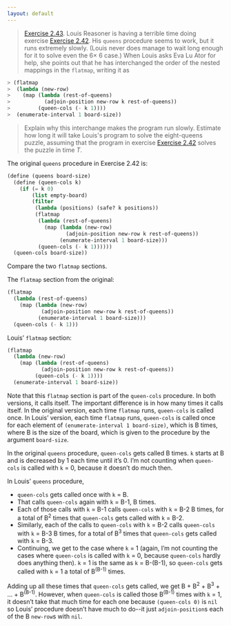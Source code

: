 ```yaml
---
layout: default
---
```


> [Exercise 2.43](https://mitpress.mit.edu/sites/default/files/sicp/full-text/book/book-Z-H-15.html#%_thm_2.43). Louis Reasoner is having a terrible time doing exercise [Exercise 2.42](https://mitpress.mit.edu/sites/default/files/sicp/full-text/book/book-Z-H-15.html#%_thm_2.42). His `queens` procedure seems to work, but it runs extremely slowly. (Louis never does manage to wait long enough for it to solve even the 6× 6 case.) When Louis asks Eva Lu Ator for help, she points out that he has interchanged the order of the nested mappings in the `flatmap`, writing it as
>
```scheme
> (flatmap
>  (lambda (new-row)
>    (map (lambda (rest-of-queens)
>           (adjoin-position new-row k rest-of-queens))
>         (queen-cols (- k 1))))
>  (enumerate-interval 1 board-size))
```
>
> Explain why this interchange makes the program run slowly. Estimate how long it will take Louis's program to solve the eight-queens puzzle, assuming that the program in exercise [Exercise 2.42](https://mitpress.mit.edu/sites/default/files/sicp/full-text/book/book-Z-H-15.html#%_thm_2.42) solves the puzzle in time *T*.

The original `queens` procedure in Exercise 2.42 is:

```scheme
(define (queens board-size)
  (define (queen-cols k)  
    (if (= k 0)
        (list empty-board)
        (filter
         (lambda (positions) (safe? k positions))
         (flatmap
          (lambda (rest-of-queens)
            (map (lambda (new-row)
                   (adjoin-position new-row k rest-of-queens))
                 (enumerate-interval 1 board-size)))
          (queen-cols (- k 1))))))
  (queen-cols board-size))
```

Compare the two `flatmap` sections.

The `flatmap` section from the original:

```scheme
(flatmap
  (lambda (rest-of-queens)
    (map (lambda (new-row)
           (adjoin-position new-row k rest-of-queens))
          (enumerate-interval 1 board-size)))
  (queen-cols (- k 1)))
```

Louis’ `flatmap` section:

```scheme
(flatmap
  (lambda (new-row)
    (map (lambda (rest-of-queens)
           (adjoin-position new-row k rest-of-queens))
         (queen-cols (- k 1))))
  (enumerate-interval 1 board-size))
```

Note that this `flatmap` section is part of the `queen-cols` procedure. In both versions, it calls itself. The important difference is in how many times it calls itself. In the original version, each time `flatmap` runs, `queen-cols` is called once. In Louis’ version, each time `flatmap` runs, `queen-cols` is called once for each element of `(enumerate-interval 1 board-size)`, which is B times, where B is the size of the board, which is given to the procedure by the argument `board-size`.

In the original `queens` procedure, `queen-cols` gets called B times. `k` starts at B and is decreased by 1 each time until it’s 0. I’m not counting when `queen-cols` is called with `k` = 0, because it doesn’t do much then.

In Louis’ `queens` procedure, 

- `queen-cols` gets called once with `k` = B.
- That calls `queen-cols` again with `k` = B-1, B times.
- Each of those calls with `k` = B-1 calls `queen-cols` with `k` = B-2 B times, for a total of B<sup>2</sup> times that `queen-cols` gets called with `k` = B-2.
- Similarly, each of the calls to `queen-cols` with `k` = B-2 calls `queen-cols` with `k` = B-3 B times, for a total of B<sup>3</sup> times that `queen-cols` gets called with `k` = B-3.
- Continuing, we get to the case where `k` = 1 (again, I’m not counting the cases where `queen-cols` is called with `k` = 0, because `queen-cols` hardly does anything then). `k` = 1 is the same as `k` = B-(B-1), so `queen-cols` gets called with `k` = 1 a total of B<sup>(B-1)</sup> times.

Adding up all these times that `queen-cols` gets called, we get B + B<sup>2</sup> + B<sup>3</sup> + ... + B<sup>(B-1)</sup>. However, when `queen-cols` is called those B<sup>(B-1)</sup> times with `k` = 1, it doesn’t take that much time for each one because `(queen-cols 0)` is `nil` so Louis’ procedure doesn’t have much to do--it just `adjoin-position`s each of the B `new-row`s with `nil`.
